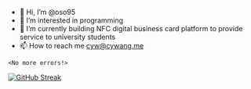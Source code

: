 

- 👋 Hi, I’m @oso95
- 👀 I’m interested in programming
- 🌱 I’m currently building NFC digital business card platform to provide service to university students
- 📫 How to reach me cyw@cywang.me

```
<No more errors!>

````
[![GitHub Streak](https://streak-stats.demolab.com?user=oso95&theme=transparent&hide_border=true)](https://git.io/streak-stats)

<!---
cywang95/cywang95 is a ✨ special ✨ repository because its `README.md` (this file) appears on your GitHub profile.
You can click the Preview link to take a look at your changes.
--->

